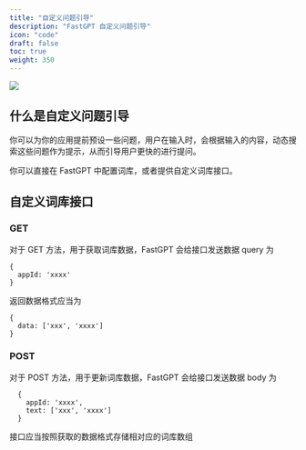 ```yaml
---
title: "自定义问题引导"
description: "FastGPT 自定义问题引导"
icon: "code"
draft: false
toc: true
weight: 350
---
```


![](/imgs/questionGuide.png)

## 什么是自定义问题引导

你可以为你的应用提前预设一些问题，用户在输入时，会根据输入的内容，动态搜索这些问题作为提示，从而引导用户更快的进行提问。

你可以直接在 FastGPT 中配置词库，或者提供自定义词库接口。

## 自定义词库接口



### GET
对于 GET 方法，用于获取词库数据，FastGPT 会给接口发送数据 query 为
```
{
  appId: 'xxxx'
}
```
返回数据格式应当为
```
{
  data: ['xxx', 'xxxx']
}
```

### POST
对于 POST 方法，用于更新词库数据，FastGPT 会给接口发送数据 body 为
```
  {
    appId: 'xxxx',
    text: ['xxx', 'xxxx']
  }
```
接口应当按照获取的数据格式存储相对应的词库数组

